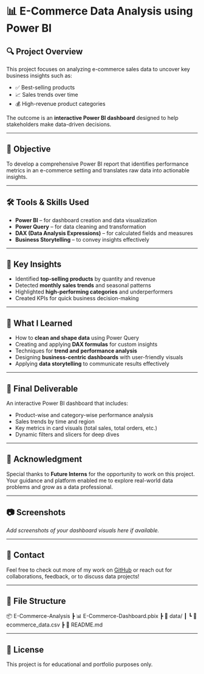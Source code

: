 # 📊 E-Commerce Data Analysis using Power BI

## 🔍 Project Overview

This project focuses on analyzing e-commerce sales data to uncover key business insights such as:

- ✅ Best-selling products
- 📈 Sales trends over time
- 💰 High-revenue product categories

The outcome is an **interactive Power BI dashboard** designed to help stakeholders make data-driven decisions.

---

## 🎯 Objective

To develop a comprehensive Power BI report that identifies performance metrics in an e-commerce setting and translates raw data into actionable insights.

---

## 🛠️ Tools & Skills Used

- **Power BI** – for dashboard creation and data visualization  
- **Power Query** – for data cleaning and transformation  
- **DAX (Data Analysis Expressions)** – for calculated fields and measures  
- **Business Storytelling** – to convey insights effectively  

---

## 📌 Key Insights

- Identified **top-selling products** by quantity and revenue  
- Detected **monthly sales trends** and seasonal patterns  
- Highlighted **high-performing categories** and underperformers  
- Created KPIs for quick business decision-making  

---

## 🧠 What I Learned

- How to **clean and shape data** using Power Query  
- Creating and applying **DAX formulas** for custom insights  
- Techniques for **trend and performance analysis**  
- Designing **business-centric dashboards** with user-friendly visuals  
- Applying **data storytelling** to communicate results effectively  

---

## 🏁 Final Deliverable

An interactive Power BI dashboard that includes:

- Product-wise and category-wise performance analysis  
- Sales trends by time and region  
- Key metrics in card visuals (total sales, total orders, etc.)  
- Dynamic filters and slicers for deep dives  

---

## 🙏 Acknowledgment

Special thanks to **Future Interns** for the opportunity to work on this project. Your guidance and platform enabled me to explore real-world data problems and grow as a data professional.

---

## 📷 Screenshots

_Add screenshots of your dashboard visuals here if available._

---


## 🔗 Contact

Feel free to check out more of my work on [GitHub](https://github.com/trisha10) or reach out for collaborations, feedback, or to discuss data projects!


---

## 📁 File Structure

📦 E-Commerce-Analysis
┣ 📊 E-Commerce-Dashboard.pbix
┣ 📁 data/
┃ ┗ 📄 ecommerce_data.csv
┣ 📄 README.md

---

## 📎 License

This project is for educational and portfolio purposes only.
